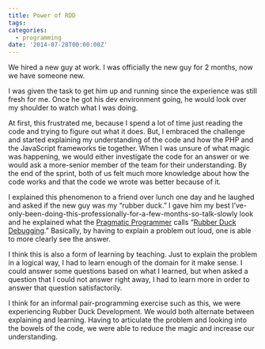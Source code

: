 ```yaml
---
title: Power of RDD
tags:
categories:
  - programming
date: '2014-07-28T00:00:00Z'
---
```


We hired a new guy at work. I was officially the new guy for 2 months, now we have someone new.

I was given the task to get him up and running since the experience was still fresh for me. Once he got his dev environment going, he would look over my shoulder to watch what I was doing.

At first, this frustrated me, because I spend a lot of time just reading the code and trying to figure out what it does. But, I embraced the challenge and started explaining my understanding of the code and how the PHP and the JavaScript frameworks tie together. When I was unsure of what magic was happening, we would either investigate the code for an answer or we would ask a more-senior member of the team for their understanding. By the end of the sprint, both of us felt much more knowledge about how the code works and that the code we wrote was better because of it.

I explained this phenomenon to a friend over lunch one day and he laughed and asked if the new guy was my “rubber duck.” I gave him my best I’ve-only-been-doing-this-professionally-for-a-few-months-so-talk-slowly look and he explained what the [Pragmatic Programmer](http://en.wikipedia.org/wiki/The_Pragmatic_Programmer) calls “[Rubber Duck Debugging](http://en.wikipedia.org/wiki/Rubber_duck_debugging).” Basically, by having to explain a problem out loud, one is able to more clearly see the answer.

I think this is also a form of learning by teaching. Just to explain the problem in a logical way, I had to learn enough of the domain for it make sense. I could answer some questions based on what I learned, but when asked a question that I could not answer right away, I had to learn more in order to answer that question satisfactorily.

I think for an informal pair-programming exercise such as this, we were experiencing Rubber Duck Development. We would both alternate between explaining and learning. Having to articulate the problem and looking into the bowels of the code, we were able to reduce the magic and increase our understanding.
